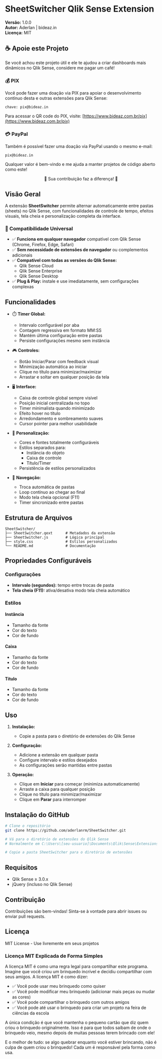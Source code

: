 # SheetSwitcher Qlik Sense Extension

**Versão:** 1.0.0  
**Autor:** Aderlan | bideaz.in  
**Licença:** MIT

## ☕ Apoie este Projeto

Se você achou este projeto útil e ele te ajudou a criar dashboards mais dinâmicos no Qlik Sense, considere me pagar um café! 

### 💰 PIX

Você pode fazer uma doação via PIX para apoiar o desenvolvimento contínuo desta e outras extensões para Qlik Sense:

```
chave: pix@bideaz.in
```

Para acessar o QR code do PIX, visite: [https://www.bideaz.com.br/pix](https://www.bideaz.com.br/pix)

### 💳 PayPal

Também é possível fazer uma doação via PayPal usando o mesmo e-mail:

```
pix@bideaz.in
```

Qualquer valor é bem-vindo e me ajuda a manter projetos de código aberto como este!

<p align="center">
🙏 Sua contribuição faz a diferença! 🙏
</p>

## Visão Geral

A extensão **SheetSwitcher** permite alternar automaticamente entre pastas (sheets) no Qlik Sense, com funcionalidades de controle de tempo, efeitos visuais, tela cheia e personalização completa da interface.

### 💯 Compatibilidade Universal

- ✅ **Funciona em qualquer navegador** compatível com Qlik Sense (Chrome, Firefox, Edge, Safari)
- ✅ **Sem necessidade de extensões de navegador** ou complementos adicionais
- ✅ **Compatível com todas as versões do Qlik Sense:**
  - Qlik Sense Cloud
  - Qlik Sense Enterprise
  - Qlik Sense Desktop 
- ✅ **Plug & Play:** instale e use imediatamente, sem configurações complexas

## Funcionalidades

- ⏱️ **Timer Global:** 
  - Intervalo configurável por aba
  - Contagem regressiva em formato MM:SS
  - Mantém última configuração entre pastas
  - Persiste configurações mesmo sem instância

- 🎮 **Controles:**
  - Botão Iniciar/Parar com feedback visual
  - Minimização automática ao iniciar
  - Clique no título para minimizar/maximizar
  - Arrastar e soltar em qualquer posição da tela

- 🖥️ **Interface:**
  - Caixa de controle global sempre visível
  - Posição inicial centralizada no topo
  - Timer minimalista quando minimizado
  - Efeito hover no título
  - Arredondamento e sombreamento suaves
  - Cursor pointer para melhor usabilidade

- 🎨 **Personalização:**
  - Cores e fontes totalmente configuráveis
  - Estilos separados para:
    - Instância do objeto
    - Caixa de controle
    - Título/Timer
  - Persistência de estilos personalizados

- 🔄 **Navegação:**
  - Troca automática de pastas
  - Loop contínuo ao chegar ao final
  - Modo tela cheia opcional (F11)
  - Timer sincronizado entre pastas

## Estrutura de Arquivos

```
SheetSwitcher/
├── SheetSwitcher.qext      # Metadados da extensão
├── SheetSwitcher.js        # Lógica principal
├── style.css               # Estilos personalizados
└── README.md               # Documentação
```

## Propriedades Configuráveis

### Configurações
- **Intervalo (segundos):** tempo entre trocas de pasta
- **Tela cheia (F11):** ativa/desativa modo tela cheia automático

### Estilos
#### Instância
- Tamanho da fonte
- Cor do texto
- Cor de fundo

#### Caixa
- Tamanho da fonte
- Cor do texto
- Cor de fundo

#### Título
- Tamanho da fonte
- Cor do texto
- Cor de fundo

## Uso

1. **Instalação:**
   - Copie a pasta para o diretório de extensões do Qlik Sense

2. **Configuração:**
   - Adicione a extensão em qualquer pasta
   - Configure intervalo e estilos desejados
   - As configurações serão mantidas entre pastas

3. **Operação:**
   - Clique em **Iniciar** para começar (minimiza automaticamente)
   - Arraste a caixa para qualquer posição
   - Clique no título para minimizar/maximizar
   - Clique em **Parar** para interromper

## Instalação do GitHub

```bash
# Clone o repositório
git clone https://github.com/aderlanrm/SheetSwitcher.git

# Vá para o diretório de extensões do Qlik Sense
# Normalmente em C:\Users\[seu-usuario]\Documents\Qlik\Sense\Extensions

# Copie a pasta SheetSwitcher para o diretório de extensões
```

## Requisitos

- Qlik Sense ≥ 3.0.x
- jQuery (incluso no Qlik Sense)

## Contribuição

Contribuições são bem-vindas! Sinta-se à vontade para abrir issues ou enviar pull requests.

## Licença

MIT License - Use livremente em seus projetos

### Licença MIT Explicada de Forma Simples

A licença MIT é como uma regra legal para compartilhar este programa. Imagine que você criou um brinquedo incrível e decidiu compartilhar com seus amigos. A licença MIT é como dizer:

- ✅ Você pode usar meu brinquedo como quiser
- ✅ Você pode modificar meu brinquedo (adicionar mais peças ou mudar as cores)
- ✅ Você pode compartilhar o brinquedo com outros amigos
- ✅ Você pode até usar o brinquedo para criar um projeto na feira de ciências da escola

A única condição é que você mantenha o pequeno cartão que diz quem criou o brinquedo originalmente. Isso é para que todos saibam de onde o brinquedo veio, mesmo depois de muitas pessoas terem brincado com ele!

E o melhor de tudo: se algo quebrar enquanto você estiver brincando, não é culpa de quem criou o brinquedo! Cada um é responsável pela forma como usa.
